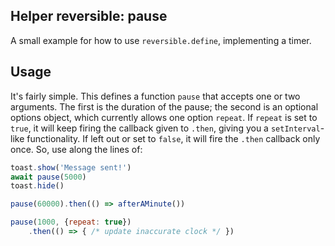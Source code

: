 ## Helper reversible: pause

A small example for how to use `reversible.define`, implementing a timer.

## Usage

It's fairly simple. This defines a function `pause` that accepts one or two arguments. The first is the duration of the pause; the second is an optional options object, which currently allows one option `repeat`. If `repeat` is set to `true`, it will keep firing the callback given to `.then`, giving you a `setInterval`-like functionality. If left out or set to `false`, it will fire the `.then` callback only once. So, use along the lines of:
```js
toast.show('Message sent!')
await pause(5000)
toast.hide()

pause(60000).then(() => afterAMinute())

pause(1000, {repeat: true})
    .then(() => { /* update inaccurate clock */ })
```
